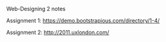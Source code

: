 Web-Designing 2 notes

Assignment 1: https://demo.bootstrapious.com/directory/1-4/

Assignment 2: http://2011.uxlondon.com/
